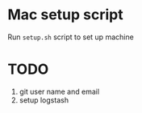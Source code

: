 Mac setup script
================

Run `setup.sh` script to set up machine

# TODO
1. git user name and email
2. setup logstash
